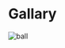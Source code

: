 # Gallary

![ball](https://github.com/pondelion/3DSimulatorWebApp/blob/master/gallary/ball1.gif?raw=true)
